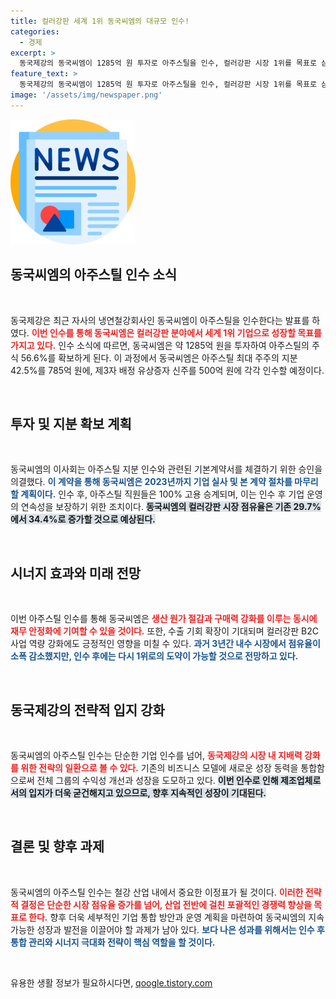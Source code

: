 ```yaml
---
title: 컬러강판 세계 1위 동국씨엠의 대규모 인수!
categories:
  - 경제
excerpt: >
  동국제강의 동국씨엠이 1285억 원 투자로 아주스틸을 인수, 컬러강판 시장 1위를 목표로 삼는다! 직원 고용 보장과 함께 시너지 효과 기대 속에 새로운 도약을 예고하는 이 대형 거래의 이면을 파헤쳐 보자!
feature_text: >
  동국제강의 동국씨엠이 1285억 원 투자로 아주스틸을 인수, 컬러강판 시장 1위를 목표로 삼는다! 직원 고용 보장과 함께 시너지 효과 기대 속에 새로운 도약을 예고하는 이 대형 거래의 이면을 파헤쳐 보자!
image: '/assets/img/newspaper.png'
---
```


<p><img src="/assets/img/newspaper.png" alt="kimp 속보" /></p>

<h2 data-ke-size="size26">동국씨엠의 아주스틸 인수 소식</h2>

<p data-ke-size="size16">&nbsp;</p>

<p>동국제강은 최근 자사의 냉연철강회사인 동국씨엠이 아주스틸을 인수한다는 발표를 하였다. <b><span style="color: #ee2323;">이번 인수를 통해 동국씨엠은 컬러강판 분야에서 세계 1위 기업으로 성장할 목표를 가지고 있다.</span></b> 인수 소식에 따르면, 동국씨엠은 약 1285억 원을 투자하여 아주스틸의 주식 56.6%를 확보하게 된다. 이 과정에서 동국씨엠은 아주스틸 최대 주주의 지분 42.5%를 785억 원에, 제3자 배정 유상증자 신주를 500억 원에 각각 인수할 예정이다.</p>

<p data-ke-size="size16">&nbsp;</p>

<h2 data-ke-size="size26">투자 및 지분 확보 계획</h2>

<p data-ke-size="size16">&nbsp;</p>

<p>동국씨엠의 이사회는 아주스틸 지분 인수와 관련된 기본계약서를 체결하기 위한 승인을 의결했다. <b><span style="color: #1a5490;">이 계약을 통해 동국씨엠은 2023년까지 기업 실사 및 본 계약 절차를 마무리할 계획이다.</span></b> 인수 후, 아주스틸 직원들은 100% 고용 승계되며, 이는 인수 후 기업 운영의 연속성을 보장하기 위한 조치이다. <b><span style="background-color: #21538527;">동국씨엠의 컬러강판 시장 점유율은 기존 29.7%에서 34.4%로 증가할 것으로 예상된다.</span></b></p>

<p data-ke-size="size16">&nbsp;</p>

<h2 data-ke-size="size26">시너지 효과와 미래 전망</h2>

<p data-ke-size="size16">&nbsp;</p>

<p>이번 아주스틸 인수를 통해 동국씨엠은 <b><span style="color: #ee2323;">생산 원가 절감과 구매력 강화를 이루는 동시에 재무 안정화에 기여할 수 있을 것이다.</span></b> 또한, 수출 기회 확장이 기대되며 컬러강판 B2C 사업 역량 강화에도 긍정적인 영향을 미칠 수 있다. <b><span style="color: #1a5490;">과거 3년간 내수 시장에서 점유율이 소폭 감소했지만, 인수 후에는 다시 1위로의 도약이 가능할 것으로 전망하고 있다.</span></b></p>

<p data-ke-size="size16">&nbsp;</p>

<h2 data-ke-size="size26">동국제강의 전략적 입지 강화</h2>

<p data-ke-size="size16">&nbsp;</p>

<p>동국씨엠의 아주스틸 인수는 단순한 기업 인수를 넘어, <b><span style="color: #ee2323;">동국제강의 시장 내 지배력 강화를 위한 전략의 일환으로 볼 수 있다.</span></b> 기존의 비즈니스 모델에 새로운 성장 동력을 통합함으로써 전체 그룹의 수익성 개선과 성장을 도모하고 있다. <b><span style="background-color: #21538527;">이번 인수로 인해 제조업체로서의 입지가 더욱 굳건해지고 있으므로, 향후 지속적인 성장이 기대된다.</span></b></p>

<p data-ke-size="size16">&nbsp;</p>

<h2 data-ke-size="size26">결론 및 향후 과제</h2>

<p data-ke-size="size16">&nbsp;</p>

<p>동국씨엠의 아주스틸 인수는 철강 산업 내에서 중요한 이정표가 될 것이다. <b><span style="color: #ee2323;">이러한 전략적 결정은 단순한 시장 점유율 증가를 넘어, 산업 전반에 걸친 포괄적인 경쟁력 향상을 목표로 한다.</span></b> 향후 더욱 세부적인 기업 통합 방안과 운영 계획을 마련하여 동국씨엠의 지속 가능한 성장과 발전을 이끌어야 할 과제가 남아 있다. <b><span style="color: #1a5490;">보다 나은 성과를 위해서는 인수 후 통합 관리와 시너지 극대화 전략이 핵심 역할을 할 것이다.</span></b></p>

<p data-ke-size="size16">&nbsp;</p>
유용한 생활 정보가 필요하시다면, <a href="https://qoogle.tistory.com" rel="dofollow">qoogle.tistory.com</a>



